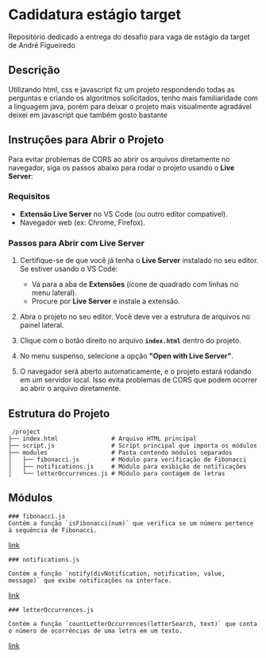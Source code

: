 # Cadidatura estágio target
Repositório dedicado a entrega do desafio para vaga de estágio da target de André Figueiredo

## Descrição
Utilizando html, css e javascript fiz um projeto respondendo todas as perguntas e criando os algoritmos solicitados, tenho mais familiaridade com a linguagem java, porém para deixar o projeto mais visualmente agradável deixei em javascript que também gosto bastante

## Instruções para Abrir o Projeto

Para evitar problemas de CORS ao abrir os arquivos diretamente no navegador, siga os passos abaixo para rodar o projeto usando o **Live Server**:

### Requisitos

- **Extensão Live Server** no VS Code (ou outro editor compatível).
- Navegador web (ex: Chrome, Firefox).

### Passos para Abrir com Live Server

1. Certifique-se de que você já tenha o **Live Server** instalado no seu editor. Se estiver usando o VS Code:
   - Vá para a aba de **Extensões** (ícone de quadrado com linhas no menu lateral).
   - Procure por **Live Server** e instale a extensão.

2. Abra o projeto no seu editor. Você deve ver a estrutura de arquivos no painel lateral.

3. Clique com o botão direito no arquivo **`index.html`** dentro do projeto.

4. No menu suspenso, selecione a opção **"Open with Live Server"**.

5. O navegador será aberto automaticamente, e o projeto estará rodando em um servidor local. Isso evita problemas de CORS que podem ocorrer ao abrir o arquivo diretamente.


## Estrutura do Projeto
```
 /project
├── index.html               # Arquivo HTML principal
├── script.js                # Script principal que importa os módulos
├── modules                  # Pasta contendo módulos separados
│   ├── fibonacci.js         # Módulo para verificação de Fibonacci
│   ├── notifications.js     # Módulo para exibição de notificações
│   └── letterOccurrences.js # Módulo para contagem de letras
```


## Módulos
    ### fibonacci.js
    Contém a função `isFibonacci(num)` que verifica se um número pertence à sequência de Fibonacci.
   [link](https://github.com/andrefilipe1310/cadidatura-estegio-target/blob/main/questions/modules/fibonacci.js)
   
    ### notifications.js
    
    Contém a função `notify(divNotification, notification, value, message)` que exibe notificações na interface.
   [link](https://github.com/andrefilipe1310/cadidatura-estegio-target/blob/main/questions/modules/notifier.js)
    
    ### letterOccurrences.js
    
    Contém a função `countLetterOccurrences(letterSearch, text)` que conta o número de ocorrências de uma letra em um texto.
   [link](https://github.com/andrefilipe1310/cadidatura-estegio-target/blob/main/questions/modules/letterCounter.js)
